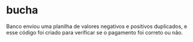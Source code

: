 # bucha
Banco enviou uma planilha de valores negativos e positivos duplicados, e esse código foi criado para verificar se o pagamento foi correto ou não.
